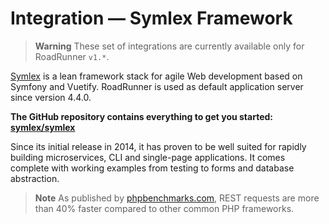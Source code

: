 # Integration — Symlex Framework

> **Warning**
> These set of integrations are currently available only for RoadRunner `v1.*`.

[Symlex](https://symlex.org/) is a lean framework stack for agile Web development based on Symfony and Vuetify.
RoadRunner is used as default application server since version 4.4.0.

**The GitHub repository contains everything to get you started: [symlex/symlex](https://github.com/symlex/symlex)**

Since its initial release in 2014, it has proven to be well suited for rapidly building microservices, CLI and
single-page applications. It comes complete with working examples from testing to forms and database abstraction.

> **Note**
> As published by [phpbenchmarks.com](http://www.phpbenchmarks.com/en/benchmark/symlex/4.1), REST requests are more than
> 40% faster compared to other common PHP frameworks.
